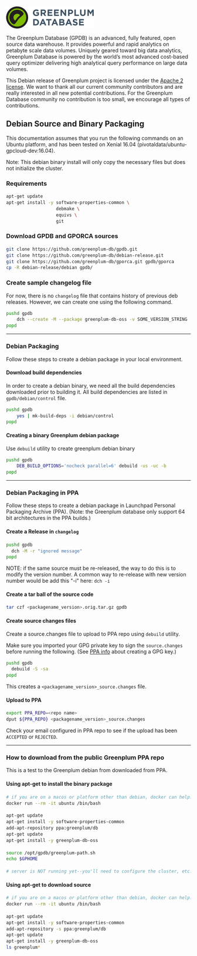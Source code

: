 ![Greenplum](/logo/logo-greenplum.png)

The Greenplum Database (GPDB) is an advanced, fully featured, open
source data warehouse. It provides powerful and rapid analytics on
petabyte scale data volumes. Uniquely geared toward big data
analytics, Greenplum Database is powered by the world’s most advanced
cost-based query optimizer delivering high analytical query
performance on large data volumes.

This Debian release of Greenplum project is licensed under the [Apache 2
license](http://www.apache.org/licenses/LICENSE-2.0). We want to thank
all our current community contributors and are really interested in
all new potential contributions. For the Greenplum Database community
no contribution is too small, we encourage all types of contributions.

## Debian Source and Binary Packaging

This documentation assumes that you run the following commands on an Ubuntu platform, and has been tested on Xenial 16.04 (pivotaldata/ubuntu-gpcloud-dev:16.04).

Note: This debian binary install will only copy the necessary files but does not initialize the cluster.

### Requirements

```bash
apt-get update
apt-get install -y software-properties-common \
                   debmake \
                   equivs \
                   git
```

### Download GPDB and GPORCA sources

```bash
git clone https://github.com/greenplum-db/gpdb.git
git clone https://github.com/greenplum-db/debian-release.git
git clone https://github.com/greenplum-db/gporca.git gpdb/gporca
cp -R debian-release/debian gpdb/
```

### Create sample changelog file

For now, there is no `changelog` file that contains history of previous deb releases.
However, we can create one using the following command.

```bash
pushd gpdb
    dch --create -M --package greenplum-db-oss -v SOME_VERSION_STRING  "Some Release Message"
popd
```

--------------------------------------------------------------------------------
### Debian Packaging
Follow these steps to create a debian package in your local environment.

#### Download build dependencies

In order to create a debian binary, we need all the build dependencies downloaded prior to building it.
All build dependencies are listed in `gpdb/debian/control` file.

```bash
pushd gpdb
    yes | mk-build-deps -i debian/control
popd
```

#### Creating a binary Greenplum debian package

Use `debuild` utility to create greenplum debian binary

```bash
pushd gpdb
    DEB_BUILD_OPTIONS='nocheck parallel=6' debuild -us -uc -b
popd
```
--------------------------------------------------------------------------------
### Debian Packaging in PPA

Follow these steps to create a debian package in Launchpad Personal Packaging Archive (PPA).
(Note: the Greenplum database only support 64 bit architectures in the PPA builds.)

#### Create a Release in `changelog`

```bash
pushd gpdb
  dch -M -r "ignored message"
popd
```

NOTE: if the same source must be re-released, the way to do this is to modify the version number. A common way to re-release with new version number would be add this "-i" here: `dch -i`

#### Create a tar ball of the source code
```bash
tar czf <packagename_version>.orig.tar.gz gpdb
```

#### Create source changes files

Create a source.changes file to upload to PPA repo using `debuild` utility.

Make sure you imported your GPG private key to sign the `source.changes` before
running the following. (See [PPA info](https://help.launchpad.net/YourAccount/ImportingYourPGPKey) about creating a GPG key.)

```bash
pushd gpdb
  debuild -S -sa
popd
```
This creates a `<packagename_version>_source.changes` file.

#### Upload to PPA

```bash
export PPA_REPO=<repo name>
dput ${PPA_REPO} <packagename_version>_source.changes
```
Check your email configured in PPA repo to see if the upload has been `ACCEPTED` or `REJECTED`.

-------------------------------------------------------------------------------
### How to download from the public Greenplum PPA repo

This is a test to the Greenplum debian from downloaded from PPA.

#### Using apt-get to install the binary package

```bash
# if you are on a macos or platform other than debian, docker can help:
docker run --rm -it ubuntu /bin/bash

apt-get update
apt-get install -y software-properties-common
add-apt-repository ppa:greenplum/db
apt-get update
apt-get install -y greenplum-db-oss

source /opt/gpdb/greenplum-path.sh
echo $GPHOME

# server is NOT running yet--you'll need to configure the cluster, etc.
```

#### Using apt-get to download source

```bash
# if you are on a macos or platform other than debian, docker can help:
docker run --rm -it ubuntu /bin/bash

apt-get update
apt-get install -y software-properties-common
add-apt-repository -s ppa:greenplum/db
apt-get update
apt-get install -y greenplum-db-oss
ls greenplum*
```
